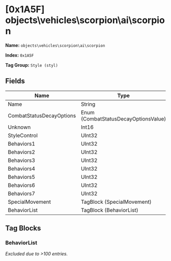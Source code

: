 # [0x1A5F] objects\vehicles\scorpion\ai\scorpion

**Name:** ```objects\vehicles\scorpion\ai\scorpion```

**Index:** ```0x1A5F```

**Tag Group:** ```Style (styl)```

## Fields

Name	| Type	| Value
---	|---	|---	|
Name	|String	|scorpion
CombatStatusDecayOptions	|Enum (CombatStatusDecayOptionsValue)	|null
Unknown	|Int16	|0
StyleControl	|UInt32	|0
Behaviors1	|UInt32	|67166846
Behaviors2	|UInt32	|1572865552
Behaviors3	|UInt32	|557056
Behaviors4	|UInt32	|192966144
Behaviors5	|UInt32	|2692754048
Behaviors6	|UInt32	|262179
Behaviors7	|UInt32	|34752
SpecialMovement	|TagBlock (SpecialMovement)	|0
BehaviorList	|TagBlock (BehaviorList)	|[209](#behaviorlist)


## Tag Blocks

### BehaviorList

*Excluded due to >100 entries.*